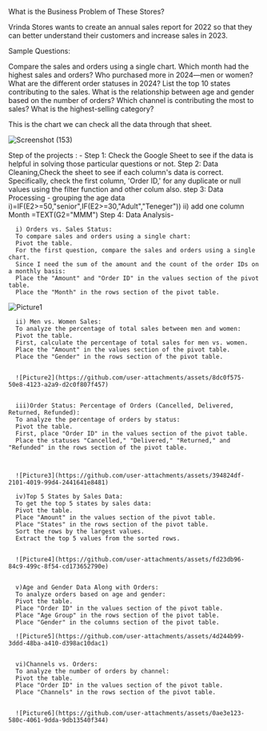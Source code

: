 What is the Business Problem of These Stores?

Vrinda Stores wants to create an annual sales report for 2022 so that they can better understand their customers and increase sales in 2023.

Sample Questions:

Compare the sales and orders using a single chart.
Which month had the highest sales and orders?
Who purchased more in 2024—men or women?
What are the different order statuses in 2024?
List the top 10 states contributing to the sales.
What is the relationship between age and gender based on the number of orders?
Which channel is contributing the most to sales?
What is the highest-selling category?

This is the chart we can check all the data through that sheet.


![Screenshot (153)](https://github.com/user-attachments/assets/6d8b4b44-4000-4584-b895-f6d9a725ef21)

Step of the projects : - 
Step 1: Check the Google Sheet to see if the data is helpful in solving those particular questions or not.
Step 2: Data Cleaning,Check the sheet to see if each column's data is correct.
        Specifically, check the first column, 'Order ID,' for any duplicate or null values using the filter function and other colum also.
step 3: Data Processing -  grouping the age data
      i)=IF(E2>=50,"senior",IF(E2>=30,"Adult","Teneger"))
     ii) add one column Month =TEXT(G2="MMM") 
Step 4: Data Analysis-

      i) Orders vs. Sales Status:
      To compare sales and orders using a single chart:
      Pivot the table.
      For the first question, compare the sales and orders using a single chart.
      Since I need the sum of the amount and the count of the order IDs on a monthly basis:
      Place the "Amount" and "Order ID" in the values section of the pivot table.
      Place the "Month" in the rows section of the pivot table.






![Picture1](https://github.com/user-attachments/assets/f21c91ba-5bc1-44e8-9b3e-fb12381bdcd0)

      
      
      
      ii) Men vs. Women Sales:
      To analyze the percentage of total sales between men and women:
      Pivot the table.
      First, calculate the percentage of total sales for men vs. women.
      Place the "Amount" in the values section of the pivot table.
      Place the "Gender" in the rows section of the pivot table.


      ![Picture2](https://github.com/user-attachments/assets/8dc0f575-50e8-4123-a2a9-d2c0f807f457)

      
      iii)Order Status: Percentage of Orders (Cancelled, Delivered, Returned, Refunded):
      To analyze the percentage of orders by status:
      Pivot the table.
      First, place "Order ID" in the values section of the pivot table.
      Place the statuses "Cancelled," "Delivered," "Returned," and "Refunded" in the rows section of the pivot table.


      
      ![Picture3](https://github.com/user-attachments/assets/394824df-2101-4019-99d4-2441641e8481)

      iv)Top 5 States by Sales Data:
      To get the top 5 states by sales data:
      Pivot the table.
      Place "Amount" in the values section of the pivot table.
      Place "States" in the rows section of the pivot table.
      Sort the rows by the largest values.
      Extract the top 5 values from the sorted rows.


      ![Picture4](https://github.com/user-attachments/assets/fd23db96-84c9-499c-8f54-cd173652790e)

      
      v)Age and Gender Data Along with Orders:
      To analyze orders based on age and gender:
      Pivot the table.
      Place "Order ID" in the values section of the pivot table.
      Place "Age Group" in the rows section of the pivot table.
      Place "Gender" in the columns section of the pivot table.

      ![Picture5](https://github.com/user-attachments/assets/4d244b99-3ddd-48ba-a410-d398ac10dac1)

      
      vi)Channels vs. Orders:
      To analyze the number of orders by channel:
      Pivot the table.
      Place "Order ID" in the values section of the pivot table.
      Place "Channels" in the rows section of the pivot table.
      

      ![Picture6](https://github.com/user-attachments/assets/0ae3e123-580c-4061-9dda-9db13540f344)







